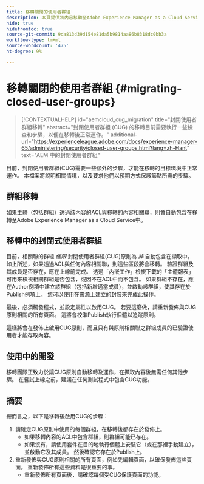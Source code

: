 ```yaml
---
title: 移轉關閉的使用者群組
description: 本頁提供將內容移轉至Adobe Experience Manager as a Cloud Service後啟用封閉使用者群組的必要特殊考量事項。
hide: true
hidefromtoc: true
source-git-commit: 9da813d39d154e81da5b9814aa86b8318dc0bb3a
workflow-type: tm+mt
source-wordcount: '475'
ht-degree: 9%

---
```


# 移轉關閉的使用者群組 {#migrating-closed-user-groups}

>[!CONTEXTUALHELP]
>id="aemcloud_cug_migration"
>title="封閉使用者群組移轉"
>abstract="封閉使用者群組 (CUG) 的移轉目前需要執行一些檢查和步驟，以便在移轉後正常運作。"
>additional-url="https://experienceleague.adobe.com/docs/experience-manager-65/administering/security/closed-user-groups.html?lang=zh-Hant" text="AEM 中的封閉使用者群組"

目前，封閉使用者群組(CUG)需要一些額外的步驟，才能在移轉的目標環境中正常運作。  本檔案將說明相關情境，以及要求他們以預期方式保護節點所需的步驟。

## 群組移轉

如果主體（包括群組）透過該內容的ACL與移轉的內容相關聯，則會自動包含在移轉至Adobe Experience Manager as a Cloud Service中。

## 移轉中的封閉式使用者群組

目前，相關聯的群組 *僅限* 封閉使用者群組(CUG)原則為 *非* 自動包含在擷取中。 如上所述，如果透過ACL與任何內容相關聯，則這些區段將會移轉。 驗證群組及其成員是否存在，應在上線前完成。 透過「內嵌工作」檢視下載的「主體報表」可用來檢視相關群組是否包含，或因不在ACL中而不包含。 如果群組不存在，應在Author例項中建立該群組（包括新增適當成員），並啟動該群組，使其存在於Publish例項上。 您可以使用在來源上建立的封裝來完成此操作。

最後，必須觸發程式，並設定屬性以啟用CUG。 若要這麼做，請重新發佈與CUG原則相關的所有頁面。 這將會校準Publish執行個體以追蹤原則。

這樣將會在發佈上啟用CUG原則，而且只有與原則相關聯之群組成員的已驗證使用者才能存取內容。

## 使用中的開發

移轉團隊正致力於讓CUG原則自動移轉及運作，在擷取內容後無需任何其他步驟。
在嘗試上線之前，建議在任何測試程式中包含CUG功能。

## 摘要

總而言之，以下是移轉後啟用CUG的步驟：

1. 請確定CUG原則中使用的每個群組，在移轉後都存在於發佈上。
   - 如果移轉內容的ACL中包含群組，則群組可能已存在。
   - 如果沒有，請使用套件在目的地執行個體上安裝它（或在那裡手動建立），並啟動它及其成員。 然後確認它存在於Publish上。
1. 重新發佈與CUG原則相關的所有頁面，例如先編輯頁面，以確保發佈這些頁面。 重新發佈所有這些資料是很重要的事。
   - 重新發佈所有頁面後，請確認每個受CUG保護頁面的功能。


